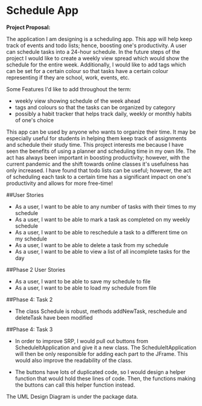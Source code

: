 # Schedule App


**Project Proposal:**

The application I am designing is a scheduling app. This app will help keep track of events and todo lists; hence,
boosting one's productivity. A user can schedule tasks into a 24-hour schedule. In the future steps of the project 
I would like to create a weekly view spread which would show the schedule for the entire week. Additionally, I would like 
to add tags which can be set for a certain colour so that tasks have a certain colour representing if they are school,
 work, events, etc. 
 
 Some Features I'd like to add throughout the term:
 - weekly view showing schedule of the week ahead
 - tags and colours so that the tasks can be organized by category
 - possibly a habit tracker that helps track daily, weekly or monthly habits of one's choice
 
 
 This app can be used by anyone who wants to organize their time. It may be especially useful for students in helping 
 them keep track of assignments and schedule their study time. This project interests me because I have seen the 
 benefits of using a planner and scheduling time in my own life. The act has always been important in boosting 
 productivity; however, with the current pandemic and the shift towards online classes it's usefulness has only 
 increased. I have found that todo lists can be useful; however, the act of scheduling each task to a certain
  time has a significant impact on one's productivity and allows for more free-time! 
 
 ##User Stories
 - As a user, I want to be able to any number of tasks with their times to my schedule
 - As a user, I want to be able to mark a task as completed on my weekly schedule
 - As a user, I want to be able to reschedule a task to a different time on my schedule
 - As a user, I want to be able to delete a task from my schedule
 - As a user, I want to be able to view a list of all incomplete tasks for the day
 
 
##Phase 2 User Stories
- As a user, I want to be able to save my schedule to file
- As a user, I want to be able to load my schedule from file

##Phase 4: Task 2
- The class Schedule is robust, methods addNewTask, reschedule and deleteTask have been modified 
 
 ##Phase 4: Task 3
 - In order to improve SRP, I would pull out buttons from ScheduleItApplication and give it a new class.
 The ScheduleItApplication will then be only responsible for adding each part to the JFrame. 
 This would also improve the readability of the class. 
 
 - The buttons have lots of duplicated code, so I would design a helper function that would hold these lines of code. 
 Then, the functions making the buttons can call this helper function instead. 
 
 The UML Design Diagram is under the package data. 
 
 
 
 
 
 